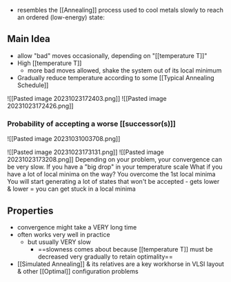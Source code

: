 - resembles the [[Annealing]] process used to cool metals slowly to reach an ordered (low-energy) state:

## Main Idea
- allow "bad" moves occasionally, depending on "[[temperature T]]"
- High [[temperature T]]
	- more bad moves allowed, shake the system out of its local minimum
- Gradually reduce temperature according to some [[Typical Annealing Schedule]]

![[Pasted image 20231023172403.png]]
![[Pasted image 20231023172426.png]]

### Probability of accepting a worse [[successor(s)]]
![[Pasted image 20231031003708.png]]

![[Pasted image 20231023173131.png]]
![[Pasted image 20231023173208.png]]
Depending on your problem, your convergence can be very slow. If you have a "big drop" in your temperature scale
	What if you have a lot of local minima on the way?
	You overcome the 1st local minima
		You will start generating a lot of states that won't be accepted - gets lower & lower = you can get stuck in a local minima
## Properties
- convergence might take a VERY long time
- often works very well in practice
	- but usually VERY slow
		- ==slowness comes about because [[temperature T]] must be decreased very gradually to retain optimality==
- [[Simulated Annealing]] & its relatives are a key workhorse in VLSI layout & other [[Optimal]] configuration problems
